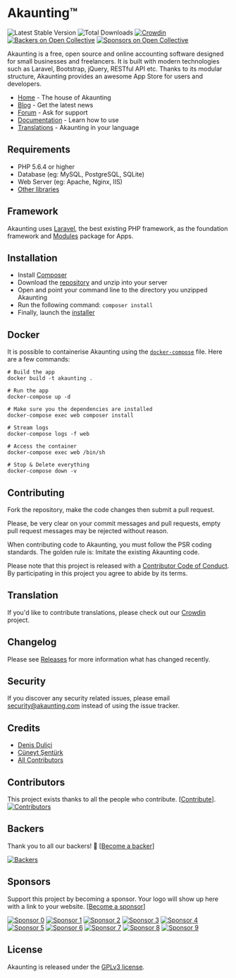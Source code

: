 # Akaunting™

 ![Latest Stable Version](https://img.shields.io/github/release/akaunting/akaunting.svg) ![Total Downloads](https://img.shields.io/github/downloads/akaunting/akaunting/total.svg) [![Crowdin](https://d322cqt584bo4o.cloudfront.net/akaunting/localized.svg)](https://crowdin.com/project/akaunting) [![Backers on Open Collective](https://opencollective.com/akaunting/backers/badge.svg)](#backers) [![Sponsors on Open Collective](https://opencollective.com/akaunting/sponsors/badge.svg)](#sponsors)

Akaunting is a free, open source and online accounting software designed for small businesses and freelancers. It is built with modern technologies such as Laravel, Bootstrap, jQuery, RESTful API etc. Thanks to its modular structure, Akaunting provides an awesome App Store for users and developers.

* [Home](https://akaunting.com) - The house of Akaunting
* [Blog](https://akaunting.com/blog) - Get the latest news
* [Forum](https://akaunting.com/forum) - Ask for support
* [Documentation](https://akaunting.com/docs) - Learn how to use
* [Translations](https://crowdin.com/project/akaunting) - Akaunting in your language

## Requirements

* PHP 5.6.4 or higher
* Database (eg: MySQL, PostgreSQL, SQLite)
* Web Server (eg: Apache, Nginx, IIS)
* [Other libraries](https://akaunting.com/docs/requirements)

## Framework

Akaunting uses [Laravel](http://laravel.com), the best existing PHP framework, as the foundation framework and [Modules](https://nwidart.com/laravel-modules) package for Apps.

## Installation

  * Install [Composer](https://getcomposer.org/download)
  * Download the [repository](https://github.com/akaunting/akaunting/archive/master.zip) and unzip into your server
  * Open and point your command line to the directory you unzipped Akaunting
  * Run the following command: `composer install`
  * Finally, launch the [installer](https://akaunting.com/docs/installation)

## Docker

It is possible to containerise Akaunting using the [`docker-compose`](docker-compose.yml) file. Here are a few commands:

```
# Build the app
docker build -t akaunting .

# Run the app
docker-compose up -d

# Make sure you the dependencies are installed
docker-compose exec web composer install

# Stream logs
docker-compose logs -f web

# Access the container
docker-compose exec web /bin/sh

# Stop & Delete everything
docker-compose down -v
```

## Contributing

Fork the repository, make the code changes then submit a pull request.

Please, be very clear on your commit messages and pull requests, empty pull request messages may be rejected without reason.

When contributing code to Akaunting, you must follow the PSR coding standards. The golden rule is: Imitate the existing Akaunting code.

Please note that this project is released with a [Contributor Code of Conduct](https://akaunting.com/conduct). By participating in this project you agree to abide by its terms.

## Translation

If you'd like to contribute translations, please check out our [Crowdin](https://crowdin.com/project/akaunting) project.

## Changelog

Please see [Releases](../../releases) for more information what has changed recently.

## Security

If you discover any security related issues, please email security@akaunting.com instead of using the issue tracker.

## Credits

- [Denis Duliçi](https://github.com/denisdulici)
- [Cüneyt Şentürk](https://github.com/cuneytsenturk)
- [All Contributors](../../contributors)

## Contributors

This project exists thanks to all the people who contribute. [[Contribute](CONTRIBUTING.md)].
[![Contributors](https://opencollective.com/akaunting/contributors.svg?width=890&button=false)](../../contributors)

## Backers

Thank you to all our backers! 🙏 [[Become a backer](https://opencollective.com/akaunting#backer)]

[![Backers](https://opencollective.com/akaunting/backers.svg?width=890)](https://opencollective.com/akaunting#backers)

## Sponsors

Support this project by becoming a sponsor. Your logo will show up here with a link to your website. [[Become a sponsor](https://opencollective.com/akaunting#sponsor)]

[![Sponsor 0](https://opencollective.com/akaunting/sponsor/0/avatar.svg)](https://opencollective.com/akaunting/sponsor/0/website)
[![Sponsor 1](https://opencollective.com/akaunting/sponsor/1/avatar.svg)](https://opencollective.com/akaunting/sponsor/1/website)
[![Sponsor 2](https://opencollective.com/akaunting/sponsor/2/avatar.svg)](https://opencollective.com/akaunting/sponsor/2/website)
[![Sponsor 3](https://opencollective.com/akaunting/sponsor/3/avatar.svg)](https://opencollective.com/akaunting/sponsor/3/website)
[![Sponsor 4](https://opencollective.com/akaunting/sponsor/4/avatar.svg)](https://opencollective.com/akaunting/sponsor/4/website)
[![Sponsor 5](https://opencollective.com/akaunting/sponsor/5/avatar.svg)](https://opencollective.com/akaunting/sponsor/5/website)
[![Sponsor 6](https://opencollective.com/akaunting/sponsor/6/avatar.svg)](https://opencollective.com/akaunting/sponsor/6/website)
[![Sponsor 7](https://opencollective.com/akaunting/sponsor/7/avatar.svg)](https://opencollective.com/akaunting/sponsor/7/website)
[![Sponsor 8](https://opencollective.com/akaunting/sponsor/8/avatar.svg)](https://opencollective.com/akaunting/sponsor/8/website)
[![Sponsor 9](https://opencollective.com/akaunting/sponsor/9/avatar.svg)](https://opencollective.com/akaunting/sponsor/9/website)

## License

Akaunting is released under the [GPLv3 license](LICENSE.txt).
